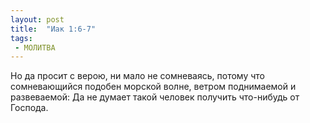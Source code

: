 ```yaml
---
layout: post
title:  "Иак 1:6-7"
tags:
 - МОЛИТВА
---
```


Но да просит с верою, ни мало не сомневаясь, потому что сомневающийся подобен морской волне, ветром поднимаемой и развеваемой: Да не думает такой человек получить что-нибудь от Господа.

